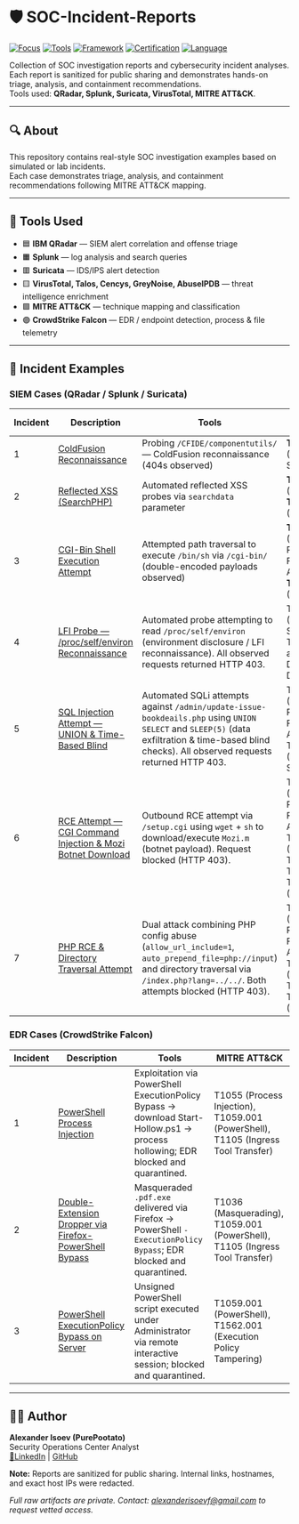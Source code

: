 # 🛡️ SOC-Incident-Reports
[![Focus](https://img.shields.io/badge/Focus-SOC%20%7C%20SIEM%20%7C%20EDR-critical)](#)
[![Tools](https://img.shields.io/badge/Tools-QRadar%20%7C%20Splunk%20%7C%20CrowdStrike-blueviolet)](#)
[![Framework](https://img.shields.io/badge/Framework-MITRE%20ATT%26CK-informational)](#)
[![Certification](https://img.shields.io/badge/Certification-Security%2B-success)](#)
[![Language](https://img.shields.io/badge/Language-English/Russian-darkblue)](#)


Collection of SOC investigation reports and cybersecurity incident analyses.  
Each report is sanitized for public sharing and demonstrates hands-on triage, analysis, and containment recommendations.  
Tools used: **QRadar, Splunk, Suricata, VirusTotal, MITRE ATT&CK**.

---

## 🔍 About
This repository contains real-style SOC investigation examples based on simulated or lab incidents.  
Each case demonstrates triage, analysis, and containment recommendations following MITRE ATT&CK mapping.

---

## 🧰 Tools Used
- 🟦 **IBM QRadar** — SIEM alert correlation and offense triage  
- 🟧 **Splunk** — log analysis and search queries  
- 🟥 **Suricata** — IDS/IPS alert detection  
- 🟨 **VirusTotal, Talos, Cencys, GreyNoise, AbuseIPDB** — threat intelligence enrichment  
- 🟩 **MITRE ATT&CK** — technique mapping and classification  
- 🟣 **CrowdStrike Falcon** — EDR / endpoint detection, process & file telemetry
---

## 📁 Incident Examples

### SIEM Cases (QRadar / Splunk / Suricata)
| Incident | Description | Tools | MITRE ATT&CK |
|-----------|--------------|-------|----------------|
| 1 | [ColdFusion Reconnaissance](ColdFusion-Reconnaissance.pdf) | Probing `/CFIDE/componentutils/` — ColdFusion reconnaissance (404s observed) | **T1595.002** (Active Scanning) | QRadar, Splunk, Suricata |
| 2 | [Reflected XSS (SearchPHP)](Reflected-XSS.pdf) | Automated reflected XSS probes via `searchdata` parameter | **T1059.007** (Script) / **T1595** (Recon) | Splunk, Suricata, VirusTotal |
| 3 | [CGI-Bin Shell Execution Attempt](CGI-Bin-Shell-Execution-Attempt.pdf) | Attempted path traversal to execute `/bin/sh` via `/cgi-bin/` (double-encoded payloads observed) | **T1190** (Exploit Public-Facing Application), **T1059.004** (Unix Shell) | QRadar, Suricata, Splunk, VirusTotal |
| 4 | [LFI Probe — /proc/self/environ Reconnaissance](Local-File-Inclusion-(LFI)-Probe.pdf) | Automated probe attempting to read `/proc/self/environ` (environment disclosure / LFI reconnaissance). All observed requests returned HTTP 403. | T1595.002 (Active Scanning), T1083 (File and Directory Discovery) | QRadar, Suricata, Splunk |
| 5 | [SQL Injection Attempt — UNION & Time-Based Blind](sql-injection-union-timebased-blind.pdf) | Automated SQLi attempts against `/admin/update-issue-bookdeails.php` using `UNION SELECT` and `SLEEP(5)` (data exfiltration & time-based blind checks). All observed requests returned HTTP 403. | T1190 (Exploit Public-Facing Application), T1595.002 (Active Scanning) | Suricata, Splunk, QRadar |
| 6 | [RCE Attempt — CGI Command Injection & Mozi Botnet Download](rce-cgi-mozi-botnet-probe.pdf) | Outbound RCE attempt via `/setup.cgi` using `wget` + `sh` to download/execute `Mozi.m` (botnet payload). Request blocked (HTTP 403). | T1190 (Exploit Public-Facing Application), T1105 (Ingress Tool Transfer), T1059.004 (Unix Shell) | Suricata, Splunk, QRadar |
| 7 | [PHP RCE & Directory Traversal Attempt](php-rce-directory-traversal.pdf) | Dual attack combining PHP config abuse (`allow_url_include=1`, `auto_prepend_file=php://input`) and directory traversal via `/index.php?lang=../../`. Both attempts blocked (HTTP 403). | T1190 (Exploit Public-Facing Application), T1006 (Path Traversal), T1059.004 (Unix Shell) | Suricata, Splunk, QRadar |

### EDR Cases (CrowdStrike Falcon)
| Incident | Description | Tools | MITRE ATT&CK |
|-----------|--------------|-------|----------------|
| 1 | [PowerShell Process Injection](CrowdStrike_PowerShell_ProcessInjection.pdf)| Exploitation via PowerShell ExecutionPolicy Bypass → download Start-Hollow.ps1 → process hollowing; EDR blocked and quarantined.  | T1055 (Process Injection), T1059.001 (PowerShell), T1105 (Ingress Tool Transfer) |
| 2 | [Double-Extension Dropper via Firefox-PowerShell Bypass](./Double-Extension_Dropper_via_Firefox—PowerShell_Bypass.pdf) | Masqueraded `.pdf.exe` delivered via Firefox → PowerShell `-ExecutionPolicy Bypass`; EDR blocked and quarantined. | T1036 (Masquerading), T1059.001 (PowerShell), T1105 (Ingress Tool Transfer) |
| 3 | [PowerShell ExecutionPolicy Bypass on Server](./PowerShell_ExecutionPolicy_Bypass_on_Server.pdf) | Unsigned PowerShell script executed under Administrator via remote interactive session; blocked and quarantined. | T1059.001 (PowerShell), T1562.001 (Execution Policy Tampering) |

---

## 👨‍💻 Author
**Alexander Isoev (PurePootato)**  
Security Operations Center Analyst  
[🔗LinkedIn](https://www.linkedin.com/in/alexanderisoev/) | [GitHub](https://github.com/PurePootato)


**Note:** Reports are sanitized for public sharing. Internal links, hostnames, and exact host IPs were redacted.

_Full raw artifacts are private. Contact: alexanderisoevf@gmail.com to request vetted access._
